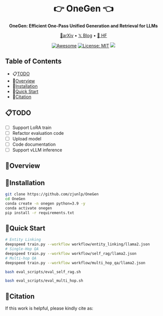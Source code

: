 <div align="center">
<h1 align="center"> 👉 OneGen 👈 </h1>
<b>OneGen: Efficient One-Pass Unified Generation and Retrieval for LLMs</b>
  
<p align="center">
  <a href="https://arxiv.org/">📄arXiv</a> •
  <a href="https://x.com/">𝕏 Blog</a> •
  <a href="https://huggingface.co/">🤗 HF</a>
</p>

[![Awesome](https://awesome.re/badge.svg)](https://github.com/zjunlp/OneGen) 
[![License: MIT](https://img.shields.io/badge/License-MIT-green.svg)](https://opensource.org/licenses/MIT)
![](https://img.shields.io/github/last-commit/zjunlp/OneGen?color=green) 
</div>

## Table of Contents

- 📋[TODO](#todo)
- 👀[Overview](#overview)
- 🔧[Installation](#installation)
- 🏃[Quick Start](#quick-start)
- 🚩[Citation](#citation)


## 📋TODO

- [ ] Support LoRA train
- [ ] Refactor evaluation code
- [ ] Upload model
- [ ] Code documentation
- [ ] Support vLLM inference

## 👀Overview



## 🔧Installation

```bash
git clone https://github.com/zjunlp/OneGen
cd OneGen
conda create -n onegen python=3.9 -y
conda activate onegen
pip install -r requirements.txt
```

## 🏃Quick Start

```bash
# Entity Linking
deepspeed train.py --workflow workflow/entity_linking/llama2.json
# Single-Hop QA
deepspeed train.py --workflow workflow/self_rag/llama2.json
# Multi-hop QA
deepspeed train.py --workflow workflow/multi_hop_qa/llama2.json
```

```bash
bash eval_scripts/eval_self_rag.sh
```

```bash
bash eval_scripts/eval_multi_hop.sh
```

## 🚩Citation

If this work is helpful, please kindly cite as:

```bibtex

```

